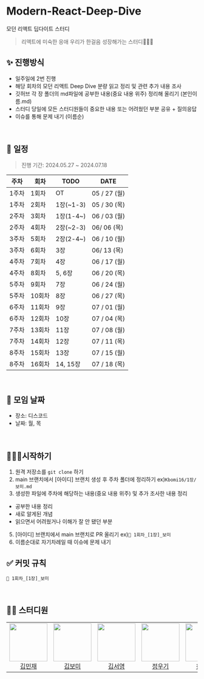 # Modern-React-Deep-Dive

모던 리액트 딥다이트 스터디

> 리액트에 미숙한 응애 우리가 한걸음 성장해가는 스터디🏃🏻‍♀️

## ✨ 진행방식

- 일주일에 2번 진행
- 해당 회차의 모던 리액트 Deep Dive 분량 읽고 정리 및 관련 추가 내용 조사
- 깃허브 각 장 폴더의 md파일에 공부한 내용(중요 내용 위주) 정리해 올리기 (본인이름.md)
- 스터디 당일에 모든 스터디원들이 중요한 내용 또는 어려웠던 부분 공유 + 질의응답
- 이슈를 통해 문제 내기 (이름순)

<br />

## 📅 일정

> 진행 기간: 2024.05.27 ~ 2024.07.18

| 주차  | 회차   | TODO      | DATE         |
| ----- | ------ | --------- | ------------ |
| 1주차 | 1회차  | OT        | 05 / 27 (월) |
| 1주차 | 2회차  | 1장(~1-3) | 05 / 30 (목) |
| 2주차 | 3회차  | 1장(1-4~) | 06 / 03 (월) |
| 2주차 | 4회차  | 2장(~2-3) | 06/ 06 (목)  |
| 3주차 | 5회차  | 2장(2-4~) | 06 / 10 (월) |
| 3주차 | 6회차  | 3장       | 06/ 13 (목)  |
| 4주차 | 7회차  | 4장       | 06 / 17 (월) |
| 4주차 | 8회차  | 5, 6장    | 06 / 20 (목) |
| 5주차 | 9회차  | 7장       | 06 / 24 (월) |
| 5주차 | 10회차 | 8장       | 06 / 27 (목) |
| 6주차 | 11회차 | 9장       | 07 / 01 (월) |
| 6주차 | 12회차 | 10장      | 07 / 04 (목) |
| 7주차 | 13회차 | 11장      | 07 / 08 (월) |
| 7주차 | 14회차 | 12장      | 07 / 11 (목) |
| 8주차 | 15회차 | 13장      | 07 / 15 (월) |
| 8주차 | 16회차 | 14, 15장  | 07 / 18 (목) |

<br />

## 📌 모임 날짜

- 장소: 디스코드
- 날짜: 월, 목

<br />

## 🏃🏻‍♀️시작하기

1. 원격 저장소를 `git clone` 하기
2. main 브랜치에서 [아이디] 브랜치 생성 후 주차 폴더에 정리하기 ex)`Kbomi16/1장/보미.md`
3. 생성한 파일에 주차에 해당하는 내용(중요 내용 위주) 및 추가 조사한 내용 정리

- 공부한 내용 정리
- 새로 알게된 개념
- 읽으면서 어려웠거나 이해가 잘 안 됐던 부분

5. [아이디] 브랜치에서 main 브랜치로 PR 올리기 ex)`📝 1회차_[1장]_보미`
6. 이름순대로 자기차례일 때 이슈에 문제 내기

## ✅ 커밋 규칙

```
📝 1회차_[1장]_보미
```

<br />

## 🧑‍💻 스터디원

<table>
  <tr style="height: 120px; text-align: center;">
    <td>
      <a href="https://github.com/PixeIDark">
        <img height="100px" width="100px" src="https://avatars.githubusercontent.com/u/162538553?v=4"/>
      </a>
      <br />
      <a href="https://github.com/PixeIDark">김민재</a>
    </td>
    <td>
      <a href="https://github.com/Kbomi16">
        <img height="100px" width="100px" src="https://avatars.githubusercontent.com/u/88658551?v=4"/>
      </a>
      <br />
      <a href="https://github.com/Kbomi16">김보미</a>
    </td>
    <td>
      <a href="https://github.com/ssseeo0">
        <img height="100px" width="100px" src="https://avatars.githubusercontent.com/u/135966211?v=4"/>
      </a>
      <br />
      <a href="https://github.com/ssseeo0">김서영</a>
    </td>
    <td>
      <a href="https://github.com/WooGi1020">
        <img height="100px" width="100px" src="https://avatars.githubusercontent.com/u/113000290?v=4"/>
      </a>
      <br />
      <a href="https://github.com/WooGi1020">정우기</a>
    </td>
    <td>
      <a href="https://github.com/alexgoni">
        <img height="100px" width="100px" src="https://avatars.githubusercontent.com/u/102004889?v=4"/>
      </a>
      <br />
      <a href="https://github.com/alexgoni">천권희</a>
    </td>
  </tr>
</table>
